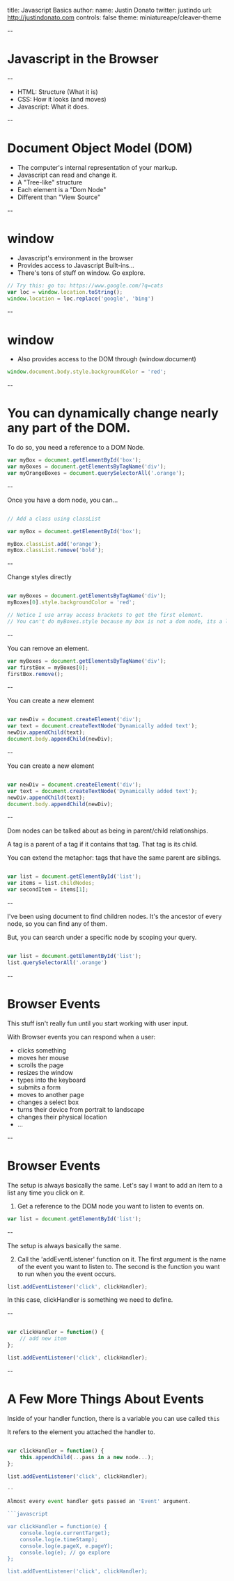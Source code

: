 title: Javascript Basics
author:
  name: Justin Donato
  twitter: justindo
  url: http://justindonato.com
controls: false
theme: miniatureape/cleaver-theme

--

# Javascript in the Browser

-- 

- HTML: Structure (What it is)
- CSS: How it looks (and moves)
- Javascript: What it does.

-- 

# Document Object Model (DOM)

- The computer's internal representation of your markup.
- Javascript can read and change it.
- A "Tree-like" structure
- Each element is a "Dom Node"
- Different than "View Source"

-- 

# window

- Javascript's environment in the browser
- Provides access to Javascript Built-ins...
- There's tons of stuff on window. Go explore.

```javascript
// Try this: go to: https://www.google.com/?q=cats
var loc = window.location.toString();
window.location = loc.replace('google', 'bing')
```

-- 

# window

- Also provides access to the DOM through (window.document)

```javascript
window.document.body.style.backgroundColor = 'red';
```

-- 
# You can dynamically change nearly any part of the DOM.

To do so, you need a reference to a DOM Node.

```javascript
var myBox = document.getElementById('box');
var myBoxes = document.getElementsByTagName('div');
var myOrangeBoxes = document.querySelectorAll('.orange');
```

-- 

Once you have a dom node, you can...

```javascript

// Add a class using classList

var myBox = document.getElementById('box');

myBox.classList.add('orange');
myBox.classList.remove('bold');

```

-- 

Change styles directly

```javascript

var myBoxes = document.getElementsByTagName('div');
myBoxes[0].style.backgroundColor = 'red';

// Notice I use array access brackets to get the first element.
// You can't do myBoxes.style because my box is not a dom node, its a list of them.
```
-- 

You can remove an element.

```javascript
var myBoxes = document.getElementsByTagName('div');
var firstBox = myBoxes[0];
firstBox.remove();
```
-- 

You can create a new element

```javascript

var newDiv = document.createElement('div');
var text = document.createTextNode('Dynamically added text');
newDiv.appendChild(text);
document.body.appendChild(newDiv);
```
-- 

You can create a new element

```javascript

var newDiv = document.createElement('div');
var text = document.createTextNode('Dynamically added text');
newDiv.appendChild(text);
document.body.appendChild(newDiv);
```

-- 

Dom nodes can be talked about as being in parent/child relationships.

A tag is a parent of a tag if it contains that tag. That tag is its child.

You can extend the metaphor: tags that have the same parent are siblings.

```javascript

var list = document.getElementById('list');
var items = list.childNodes;
var secondItem = items[1];

```

-- 

I've been using document to find children nodes. It's the ancestor of every node, so you can find any of them.

But, you can search under a specific node by scoping your query.

```javascript

var list = document.getElementById('list');
list.querySelectorAll('.orange')

```

-- 

# Browser Events

This stuff isn't really fun until you start working with user input. 

With Browser events you can respond when a user: 

- clicks something
- moves her mouse
- scrolls the page
- resizes the window
- types into the keyboard
- submits a form
- moves to another page
- changes a select box
- turns their device from portrait to landscape
- changes their physical location
- ...

-- 

# Browser Events

The setup is always basically the same. Let's say I want to add an item to a list any time you click on it.

1. Get a reference to the DOM node you want to listen to events on.

```javascript
var list = document.getElementById('list');
```

-- 

The setup is always basically the same. 

2. Call the 'addEventListener' function on it. The first argument is the name of the event you want to listen to. The second is the function you want to run when you the event occurs.

```javascript
list.addEventListener('click', clickHandler);
```

In this case, clickHandler is something we need to define.

-- 

```javascript

var clickHandler = function() {
    // add new item
};

list.addEventListener('click', clickHandler);
```
-- 

# A Few More Things About Events

Inside of your handler function, there is a variable you can use called `this`

It refers to the element you attached the handler to.

```javascript

var clickHandler = function() {
    this.appendChild(...pass in a new node...);
};

list.addEventListener('click', clickHandler);

-- 

Almost every event handler gets passed an 'Event' argument.

```javascript

var clickHandler = function(e) {
    console.log(e.currentTarget);
    console.log(e.timeStamp);
    console.log(e.pageX, e.pageY);
    console.log(e); // go explore
};

list.addEventListener('click', clickHandler);

```
